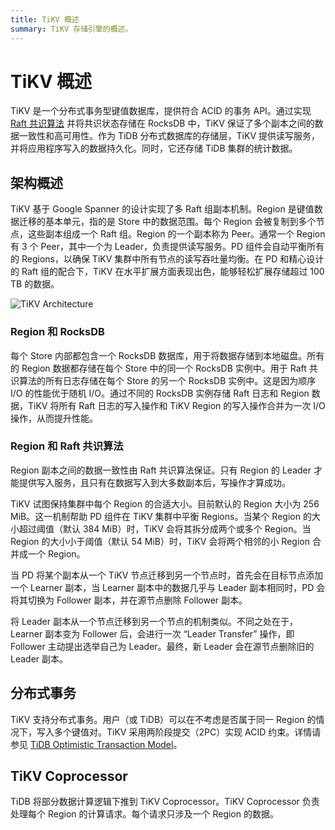 ```yaml
---
title: TiKV 概述
summary: TiKV 存储引擎的概述。
---
```


# TiKV 概述

TiKV 是一个分布式事务型键值数据库，提供符合 ACID 的事务 API。通过实现 [Raft 共识算法](https://raft.github.io/raft.pdf) 并将共识状态存储在 RocksDB 中，TiKV 保证了多个副本之间的数据一致性和高可用性。作为 TiDB 分布式数据库的存储层，TiKV 提供读写服务，并将应用程序写入的数据持久化。同时，它还存储 TiDB 集群的统计数据。

## 架构概述

TiKV 基于 Google Spanner 的设计实现了多 Raft 组副本机制。Region 是键值数据迁移的基本单元，指的是 Store 中的数据范围。每个 Region 会被复制到多个节点，这些副本组成一个 Raft 组。Region 的一个副本称为 Peer。通常一个 Region 有 3 个 Peer，其中一个为 Leader，负责提供读写服务。PD 组件会自动平衡所有的 Regions，以确保 TiKV 集群中所有节点的读写吞吐量均衡。在 PD 和精心设计的 Raft 组的配合下，TiKV 在水平扩展方面表现出色，能够轻松扩展存储超过 100 TB 的数据。

![TiKV Architecture](https://docs-download.pingcap.com/media/images/docs/tikv-arch.png)

### Region 和 RocksDB

每个 Store 内部都包含一个 RocksDB 数据库，用于将数据存储到本地磁盘。所有的 Region 数据都存储在每个 Store 中的同一个 RocksDB 实例中。用于 Raft 共识算法的所有日志存储在每个 Store 的另一个 RocksDB 实例中。这是因为顺序 I/O 的性能优于随机 I/O。通过不同的 RocksDB 实例存储 Raft 日志和 Region 数据，TiKV 将所有 Raft 日志的写入操作和 TiKV Region 的写入操作合并为一次 I/O 操作，从而提升性能。

### Region 和 Raft 共识算法

Region 副本之间的数据一致性由 Raft 共识算法保证。只有 Region 的 Leader 才能提供写入服务，且只有在数据写入到大多数副本后，写操作才算成功。

TiKV 试图保持集群中每个 Region 的合适大小。目前默认的 Region 大小为 256 MiB。这一机制帮助 PD 组件在 TiKV 集群中平衡 Regions。当某个 Region 的大小超过阈值（默认 384 MiB）时，TiKV 会将其拆分成两个或多个 Region。当 Region 的大小小于阈值（默认 54 MiB）时，TiKV 会将两个相邻的小 Region 合并成一个 Region。

当 PD 将某个副本从一个 TiKV 节点迁移到另一个节点时，首先会在目标节点添加一个 Learner 副本，当 Learner 副本中的数据几乎与 Leader 副本相同时，PD 会将其切换为 Follower 副本，并在源节点删除 Follower 副本。

将 Leader 副本从一个节点迁移到另一个节点的机制类似。不同之处在于，Learner 副本变为 Follower 后，会进行一次 “Leader Transfer” 操作，即 Follower 主动提出选举自己为 Leader。最终，新 Leader 会在源节点删除旧的 Leader 副本。

## 分布式事务

TiKV 支持分布式事务。用户（或 TiDB）可以在不考虑是否属于同一 Region 的情况下，写入多个键值对。TiKV 采用两阶段提交（2PC）实现 ACID 约束。详情请参见 [TiDB Optimistic Transaction Model](/optimistic-transaction.md)。

## TiKV Coprocessor

TiDB 将部分数据计算逻辑下推到 TiKV Coprocessor。TiKV Coprocessor 负责处理每个 Region 的计算请求。每个请求只涉及一个 Region 的数据。